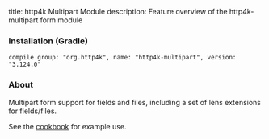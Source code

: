 title: http4k Multipart Module
description: Feature overview of the http4k-multipart form module

### Installation (Gradle)
```compile group: "org.http4k", name: "http4k-multipart", version: "3.124.0"```

### About

Multipart form support for fields and files, including a set of lens extensions for fields/files.

See the [cookbook](/cookbook/multipart_forms/) for example use.
